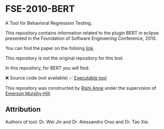 # FSE-2010-BERT
 A Tool for Behavioral Regression Testing.

This repository contains information related to the plugin BERT in eclipse  presented in the Foundation of Software Engineering Conference, 2010.

You can find the paper on the folloing  [link](http://dl.acm.org/citation.cfm?doid=1882291.1882348).

This repository is not the original repository for this tool.

In this repository, for BERT you will find:

:x: Source code (not available)
:white_check_mark: [Executable tool](http://www.cc.gatech.edu/~wjin6/mypage/org.arktos.bertplugin_1.0.0.jar)

This repository was constructed by [Rishi Anne](https://github.com/rishielnino) under the supervision of [Emerson Murphy-Hill](https://github.com/CaptainEmerson).

## Attribution

Authors of tool: Dr. Wei Jin and Dr. Alessandro Orso and Dr. Tao Xie.
